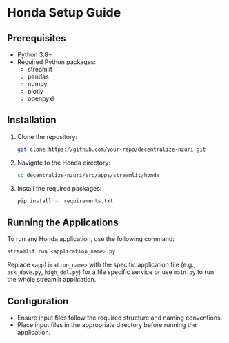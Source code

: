 # Honda Setup Guide

## Prerequisites
- Python 3.8+
- Required Python packages:
  - streamlit
  - pandas
  - numpy
  - plotly
  - openpyxl

## Installation
1. Clone the repository:
   ```bash
   git clone https://github.com/your-repo/decentralize-nzuri.git
   ```
2. Navigate to the Honda directory:
   ```bash
   cd decentralize-nzuri/src/apps/streamlit/honda
   ```
3. Install the required packages:
   ```bash
   pip install -r requirements.txt
   ```

## Running the Applications
To run any Honda application, use the following command:
```bash
streamlit run <application_name>.py
```
Replace `<application_name>` with the specific application file (e.g., `ask_dave.py`, `high_del.py`) for a file specific service or use `main.py` to run the whole streamlit application.

## Configuration
- Ensure input files follow the required structure and naming conventions.
- Place input files in the appropriate directory before running the application.
